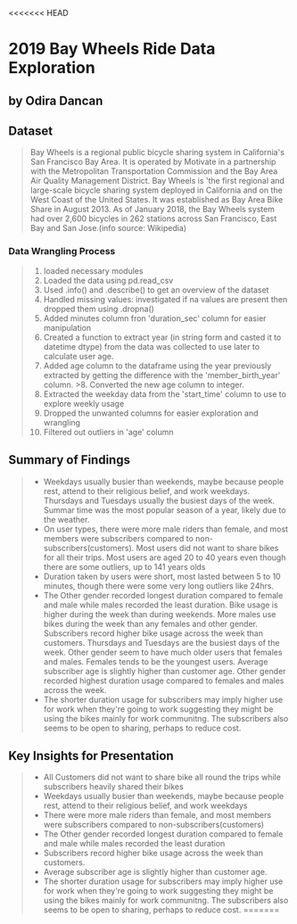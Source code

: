 <<<<<<< HEAD
# 2019 Bay Wheels Ride Data Exploration
## by Odira Dancan


## Dataset

> Bay Wheels is a regional public bicycle sharing system in California's San Francisco Bay Area. It is operated by Motivate in a partnership with the Metropolitan Transportation Commission and the Bay Area Air Quality Management District. Bay Wheels is 'the first regional and large-scale bicycle sharing system deployed in California and on the West Coast of the United States. It was established as Bay Area Bike Share in August 2013. As of January 2018, the Bay Wheels system had over 2,600 bicycles in 262 stations across San Francisco, East Bay and San Jose.(info source: Wikipedia)

### Data Wrangling Process
>1. loaded necessary modules
>2. Loaded the data using pd.read_csv
>3. Used .info() and .describe() to get an overview of the dataset
>4. Handled missing values: investigated if na values are present then dropped them using .dropna()
>5. Added minutes column fron 'duration_sec' column for easier manipulation 
>6. Created a function to extract year (in string form and casted it to datetime dtype) from the data was collected to use later to calculate user age.
>7. Added age column to the dataframe using the year previously extracted by getting the difference with the 'member_birth_year' column. >8. Converted the new age column to integer.
>8. Extracted the weekday data from the 'start_time' column to use to explore weekly usage
>9. Dropped the unwanted columns for easier exploration and wrangling
>10. Filtered out outliers in 'age' column 

## Summary of Findings

>- Weekdays usually busier than weekends, maybe because people rest, attend to their religious belief, and work weekdays. Thursdays and Tuesdays usually the busiest days of the week. Summar time was the most popular season of a year, likely due to the weather.
>- On user types, there were more male riders than female, and most members were subscribers compared to non-subscribers(customers). Most users did not want to share bikes for all their trips. Most users are aged 20 to 40 years even though there are some outliers, up to 141 years olds
>- Duration taken by users were short, most lasted between 5 to 10 minutes, though there were some very long outliers like 24hrs.
>- The Other gender recorded longest duration compared to female and male while males recorded the least duration. Bike usage is higher during the week than during weekends. More males use bikes during the week than any females and other gender. Subscribers record higher bike usage across the week than customers. Thursdays and Tuesdays are the busiest days of the week. Other gender seem to have much older users that females and males. Females tends to be the youngest users. Average subscriber age is slightly higher than customer age. Other gender recorded highest duration usage compared to females and males across the week.
>- The shorter duration usage for subscribers may imply higher use for work when they're going to work suggesting they might be using the bikes mainly for work communitng. The subscribers also seems to be open to sharing, perhaps to reduce cost.

## Key Insights for Presentation

>- All Customers did not want to share bike all round the trips while subscribers heavily shared their bikes
>- Weekdays usually busier than weekends, maybe because people rest, attend to their religious belief, and work weekdays
>- There were more male riders than female, and most members were subscribers compared to non-subscribers(customers)
>- The Other gender recorded longest duration compared to female and male while males recorded the least duration
>- Subscribers record higher bike usage across the week than customers.
>- Average subscriber age is slightly higher than customer age.
>- The shorter duration usage for subscribers may imply higher use for work when they're going to work suggesting they might be using the bikes mainly for work communitng. The subscribers also seems to be open to sharing, perhaps to reduce cost.
=======
